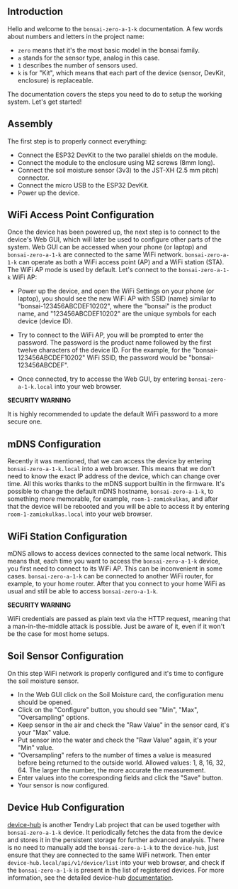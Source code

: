 ## Introduction

Hello and welcome to the `bonsai-zero-a-1-k` documentation. A few words about numbers and letters in the project name:
- `zero` means that it's the most basic model in the bonsai family.
- `a` stands for the sensor type, analog in this case.
- `1` describes the number of sensors used.
- `k` is for "Kit", which means that each part of the device (sensor, DevKit, enclosure) is replaceable.

The documentation covers the steps you need to do to setup the working system. Let's get started!

## Assembly

The first step is to properly connect everything:
- Connect the ESP32 DevKit to the two parallel shields on the module.
- Connect the module to the enclosure using M2 screws (8mm long).
- Connect the soil moisture sensor (3v3) to the JST-XH (2.5 mm pitch) connector.
- Connect the micro USB to the ESP32 DevKit.
- Power up the device.

## WiFi Access Point Configuration

Once the device has been powered up, the next step is to connect to the device's Web GUI, which will later be used to configure other parts of the system. Web GUI can be accessed when your phone (or laptop) and `bonsai-zero-a-1-k` are connected to the same WiFi network. `bonsai-zero-a-1-k` can operate as both a WiFi access point (AP) and a WiFi station (STA). The WiFi AP mode is used by default. Let's connect to the `bonsai-zero-a-1-k` WiFi AP:

- Power up the device, and open the WiFi Settings on your phone (or laptop), you should see the new WiFi AP with SSID (name) similar to "bonsai-123456ABCDEF10202", where the "bonsai" is the product name, and "123456ABCDEF10202" are the unique symbols for each device (device ID).

- Try to connect to the WiFi AP, you will be prompted to enter the password. The password is the product name followed by the first twelve characters of the device ID. For the example, for the "bonsai-123456ABCDEF10202" WiFi SSID, the password would be "bonsai-123456ABCDEF".

- Once connected, try to accesse the Web GUI, by entering `bonsai-zero-a-1-k.local` into your web browser.

**SECURITY WARNING**

It is highly recommended to update the default WiFi password to a more secure one.

## mDNS Configuration

Recently it was mentioned, that we can access the device by entering `bonsai-zero-a-1-k.local` into a web browser. This means that we don't need to know the exact IP address of the device, which can change over time. All this works thanks to the mDNS support builtin in the firmware. It's possible to change the default mDNS hostname, `bonsai-zero-a-1-k`, to something more memorable, for example, `room-1-zamiokulkas`, and after that the device will be rebooted and you will be able to access it by entering `room-1-zamiokulkas.local` into your web browser.

## WiFi Station Configuration

mDNS allows to access devices connected to the same local network. This means that, each time you want to access the `bonsai-zero-a-1-k` device, you first need to connect to its WiFi AP. This can be inconvenient in some cases. `bonsai-zero-a-1-k` can be connected to another WiFi router, for example, to your home router. After that you connect to your home WiFi as usual and still be able to access `bonsai-zero-a-1-k`.

**SECURITY WARNING**

WiFi credentials are passed as plain text via the HTTP request, meaning that a man-in-the-middle attack is possible. Just be aware of it, even if it won't be the case for most home setups.

## Soil Sensor Configuration

On this step WiFi network is properly configured and it's time to configure the soil moisture sensor.

- In the Web GUI click on the Soil Moisture card, the configuration menu should be opened.
- Click on the "Configure" button, you should see "Min", "Max", "Oversampling" options.
- Keep sensor in the air and check the "Raw Value" in the sensor card, it's your "Max" value.
- Put sensor into the water and check the "Raw Value" again, it's your "Min" value.
- "Oversampling" refers to the number of times a value is measured before being returned to the outside world. Allowed values: 1, 8, 16, 32, 64. The larger the number, the more accurate the measurement.
- Enter values into the corresponding fields and click the "Save" button.
- Your sensor is now configured.

## Device Hub Configuration

[device-hub](https://github.com/tendry-lab/device-hub) is another Tendry Lab project that can be used together with `bonsai-zero-a-1-k` device. It periodically fetches the data from the device and stores it in the persistent storage for further advanced analysis. There is no need to manually add the `bonsai-zero-a-1-k` to the `device-hub`, just ensure that they are connected to the same WiFi network. Then enter `device-hub.local/api/v1/device/list` into your web browser, and check if the `bonsai-zero-a-1-k` is present in the list of registered devices. For more information, see the detailed device-hub [documentation](https://github.com/tendry-lab/device-hub/tree/master/docs/install/rpi).
